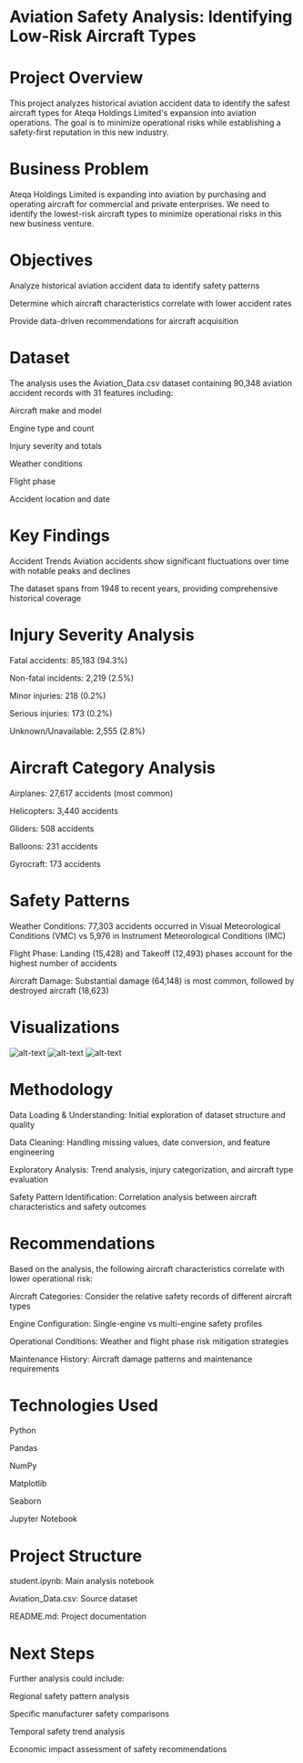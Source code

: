 # Aviation Safety Analysis: Identifying Low-Risk Aircraft Types
# Project Overview
This project analyzes historical aviation accident data to identify the safest aircraft types for Ateqa Holdings Limited's expansion into aviation operations. The goal is to minimize operational risks while establishing a safety-first reputation in this new industry.

# Business Problem
Ateqa Holdings Limited is expanding into aviation by purchasing and operating aircraft for commercial and private enterprises. We need to identify the lowest-risk aircraft types to minimize operational risks in this new business venture.

# Objectives
Analyze historical aviation accident data to identify safety patterns

Determine which aircraft characteristics correlate with lower accident rates

Provide data-driven recommendations for aircraft acquisition

# Dataset
The analysis uses the Aviation_Data.csv dataset containing 90,348 aviation accident records with 31 features including:

Aircraft make and model

Engine type and count

Injury severity and totals

Weather conditions

Flight phase

Accident location and date

# Key Findings
Accident Trends
Aviation accidents show significant fluctuations over time with notable peaks and declines

The dataset spans from 1948 to recent years, providing comprehensive historical coverage

# Injury Severity Analysis
Fatal accidents: 85,183 (94.3%)

Non-fatal incidents: 2,219 (2.5%)

Minor injuries: 218 (0.2%)

Serious injuries: 173 (0.2%)

Unknown/Unavailable: 2,555 (2.8%)

# Aircraft Category Analysis
Airplanes: 27,617 accidents (most common)

Helicopters: 3,440 accidents

Gliders: 508 accidents

Balloons: 231 accidents

Gyrocraft: 173 accidents

# Safety Patterns
Weather Conditions: 77,303 accidents occurred in Visual Meteorological Conditions (VMC) vs 5,976 in Instrument Meteorological Conditions (IMC)

Flight Phase: Landing (15,428) and Takeoff (12,493) phases account for the highest number of accidents

Aircraft Damage: Substantial damage (64,148) is most common, followed by destroyed aircraft (18,623)

# Visualizations 
![alt-text](output.png)
![alt-text](output1.png)
![alt-text](output11.png)
# Methodology
Data Loading & Understanding: Initial exploration of dataset structure and quality

Data Cleaning: Handling missing values, date conversion, and feature engineering

Exploratory Analysis: Trend analysis, injury categorization, and aircraft type evaluation

Safety Pattern Identification: Correlation analysis between aircraft characteristics and safety outcomes

# Recommendations
Based on the analysis, the following aircraft characteristics correlate with lower operational risk:

Aircraft Categories: Consider the relative safety records of different aircraft types

Engine Configuration: Single-engine vs multi-engine safety profiles

Operational Conditions: Weather and flight phase risk mitigation strategies

Maintenance History: Aircraft damage patterns and maintenance requirements

# Technologies Used
Python

Pandas

NumPy

Matplotlib

Seaborn

Jupyter Notebook

# Project Structure
student.ipynb: Main analysis notebook

Aviation_Data.csv: Source dataset

README.md: Project documentation

# Next Steps
Further analysis could include:

Regional safety pattern analysis

Specific manufacturer safety comparisons

Temporal safety trend analysis

Economic impact assessment of safety recommendations

